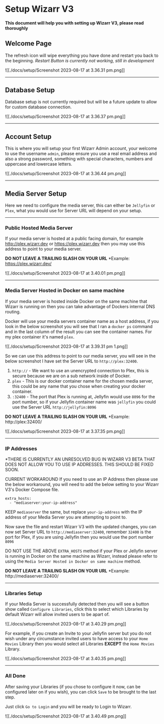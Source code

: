 # Setup Wizarr V3
#### This document will help you with setting up Wizarr V3, please read thoroughly

## Welcome Page
The refresh icon will wipe everything you have done and restart you back to the beginning.
*Restart Button is currently not working, still in development*

![[./docs/setup/Screenshot 2023-08-17 at 3.36.31 pm.png]]

<hr>

## Database Setup
Database setup is not currently required but will be a future update to allow for custom database connection.

![[./docs/setup/Screenshot 2023-08-17 at 3.36.37 pm.png]]

<hr>

## Account Setup
This is where you will setup your first Wizarr Admin account, your welcome to use the username `admin`, please ensure you use a real email address and also a strong password, something with special characters, numbers and uppercase and lowercase letters.

![[./docs/setup/Screenshot 2023-08-17 at 3.36.44 pm.png]]

<hr>

## Media Server Setup
Here we need to configure the media server, this can either be `Jellyfin` or `Plex`, what you would use for Server URL will depend on your setup.

<hr>

### Public Hosted Media Server
If your media server is hosted at a public facing domain, for example http://plex.wizarr.dev or https://plex.wizarr.dev then you may use this address to point to your media server.

<strong>DO NOT LEAVE A TRAILING SLASH ON YOUR URL</strong>
*Example: https://plex.wizarr.dev/

![[./docs/setup/Screenshot 2023-08-17 at 3.40.01 pm.png]]

<hr>

### Media Server Hosted in Docker on same machine
If your media server is hosted inside Docker on the same machine that Wizarr is running on then you can take advantage of Dockers internal DNS routing.

Docker will use your media servers container name as a host address, if you look in the below screenshot you will see that I ran a `docker ps` command and in the last column of the result you can see the container names. For my plex container it's named `plex`.

![[./docs/setup/Screenshot 2023-08-17 at 3.39.31 pm 1.png]]

So we can use this address to point to our media server, you will see in the below screenshot I have set the Server URL to `http://plex:32400`.
1. `http://` - We want to use an unencrypted connection to Plex, this is secure because we are on a sub network inside of Docker.
2. `plex` - This is our docker container name for the chosen media server, this could be any name that you chose when creating your docker container.
3. `:32400` - The port that Plex is running at, Jellyfin would use `8096` for the port number, so if your Jellyfin container name was `jellyfin` you could use the Server URL `http://jellyfin:8096`

<strong>DO NOT LEAVE A TRAILING SLASH ON YOUR URL</strong>
*Example: http://plex:32400/

![[./docs/setup/Screenshot 2023-08-17 at 3.37.35 pm.png]]

<hr>

### IP Addresses
*THERE IS CURRENTLY AN UNRESOLVED BUG IN WIZARR V3 BETA THAT DOES NOT ALLOW YOU TO USE IP ADDRESSES. THIS SHOULD BE FIXED SOON.

CURRENT WORKAROUND
If you need to use an IP Address then please use the below workaround, you will need to add the below setting to your Wizarr V3's Docker Compose file.

````
extra_hosts:
  - "mediaserver:your-ip-address"
````

KEEP `mediaserver` the same, but replace `your-ip-address` with the IP address of your Media Server you are attempting to point to.

Now save the file and restart Wizarr V3 with the updated changes, you can now set Server URL to `http://mediaserver:32400`, remember `32400` is the port for Plex, if you are using Jellyfin then you would use the port number `8096`

DO NOT USE THE ABOVE `EXTRA_HOSTS` method if your Plex or Jellyfin server is running in Docker on the same machine as Wizarr, instead please refer to using the `Media Server Hosted in Docker on same machine` method.

<strong>DO NOT LEAVE A TRAILING SLASH ON YOUR URL</strong>
*Example: http://mediaserver:32400/

<hr>

### Libraries Setup
If your Media Server is successfully detected then you will see a button show called `Configure Libraries`, click this to select which Libraries by default Wizarr will allow invited users to be apart of.

![[./docs/setup/Screenshot 2023-08-17 at 3.40.29 pm.png]]

For example, if you create an Invite to your Jellyfin server but you do not wish under any circumstance invited users to have access to your `Home Movies` Library then you would select all Libraries <strong>EXCEPT</strong> the `Home Movies` Library.

![[./docs/setup/Screenshot 2023-08-17 at 3.40.35 pm.png]]

<hr>

### All Done
After saving your Libraries (if you chose to configure it now, can be configured later on if you wish), you can click `Save` to be brought to the last step.

Just click `Go to Login` and you will be ready to Login to Wizarr.

![[./docs/setup/Screenshot 2023-08-17 at 3.40.49 pm.png]]